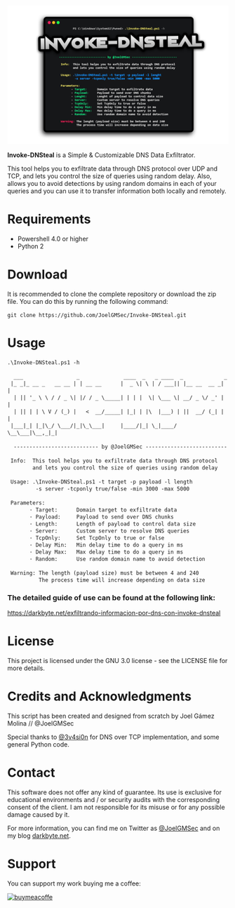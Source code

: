 <p align="center"><img width=600 alt="Invoke-DNSteal" src="https://raw.githubusercontent.com/JoelGMSec/Invoke-DNSteal/main/Design/Invoke-DNSteal.png"></p>

**Invoke-DNSteal** is a Simple & Customizable DNS Data Exfiltrator.

This tool helps you to exfiltrate data through DNS protocol over UDP and TCP, and lets you control the size of queries using random delay. Also, allows you to avoid detections by using random domains in each of your queries and you can use it to transfer information both locally and remotely.


# Requirements
- Powershell 4.0 or higher
- Python 2


# Download
It is recommended to clone the complete repository or download the zip file.
You can do this by running the following command:
```
git clone https://github.com/JoelGMSec/Invoke-DNSteal.git
```


# Usage
```
.\Invoke-DNSteal.ps1 -h

  ___                 _              ____  _   _ ____  _             _
 |_ _|_ __ _   __ __ | | __ __      |  _ \| \ | / ___|| |__ __  __ _| |
  | || '_ \ \ / / _ \| |/ / _ \_____| | | |  \| \___ \| __/ _ \/ _' | |
  | || | | \ V / (_) |   <  __/_____| |_| | |\  |___) | ||  __/ (_| | |
 |___|_| |_|\_/ \___/|_|\_\___|     |____/|_| \_|____/ \__\___|\__,_|_|

  --------------------------- by @JoelGMSec --------------------------

 Info:  This tool helps you to exfiltrate data through DNS protocol
        and lets you control the size of queries using random delay

 Usage: .\Invoke-DNSteal.ps1 -t target -p payload -l length
         -s server -tcponly true/false -min 3000 -max 5000

 Parameters:
       · Target:      Domain target to exfiltrate data
       · Payload:     Payload to send over DNS chunks
       · Length:      Length of payload to control data size
       · Server:      Custom server to resolve DNS queries
       · TcpOnly:     Set TcpOnly to true or false
       · Delay Min:   Min delay time to do a query in ms
       · Delay Max:   Max delay time to do a query in ms
       · Random:      Use random domain name to avoid detection

 Warning: The length (payload size) must be between 4 and 240
          The process time will increase depending on data size
```

### The detailed guide of use can be found at the following link:

https://darkbyte.net/exfiltrando-informacion-por-dns-con-invoke-dnsteal


# License
This project is licensed under the GNU 3.0 license - see the LICENSE file for more details.


# Credits and Acknowledgments
<!-- Twitter URLs -->
[@3v4si0n]: https://twitter.com/3v4si0n

This script has been created and designed from scratch by Joel Gámez Molina // @JoelGMSec

Special thanks to [@3v4si0n] for DNS over TCP implementation, and some general Python code.


# Contact
This software does not offer any kind of guarantee. Its use is exclusive for educational environments and / or security audits with the corresponding consent of the client. I am not responsible for its misuse or for any possible damage caused by it.

For more information, you can find me on Twitter as [@JoelGMSec](https://twitter.com/JoelGMSec) and on my blog [darkbyte.net](https://darkbyte.net).


# Support
You can support my work buying me a coffee:

[<img width=250 alt="buymeacoffe" src="https://cdn.buymeacoffee.com/buttons/v2/default-blue.png">](https://www.buymeacoffee.com/joelgmsec)
